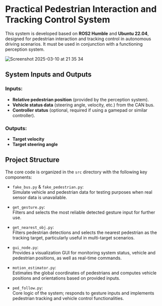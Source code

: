 # Practical Pedestrian Interaction and Tracking Control System

This system is developed based on **ROS2 Humble** and **Ubuntu 22.04**, designed for pedestrian interaction and tracking control in autonomous driving scenarios. It must be used in conjunction with a functioning perception system.

![Screenshot 2025-03-10 at 21 35 34](https://github.com/user-attachments/assets/a75ce15f-a455-47fa-a8a4-66649719639a)

## System Inputs and Outputs

### Inputs:
- **Relative pedestrian position** (provided by the perception system).
- **Vehicle status data** (steering angle, velocity, etc.) from the CAN bus.
- **Controller status** (optional, required if using a gamepad or similar controller).

### Outputs:
- **Target velocity**
- **Target steering angle**

## Project Structure

The core code is organized in the `src` directory with the following key components:

- `fake_bus.py` & `fake_pedestrian.py`:  
  Simulate vehicle and pedestrian data for testing purposes when real sensor data is unavailable.

- `get_gesture.py`:  
  Filters and selects the most reliable detected gesture input for further use.

- `get_nearest_obj.py`:  
  Filters pedestrian detections and selects the nearest pedestrian as the tracking target, particularly useful in multi-target scenarios.

- `gui_node.py`:  
  Provides a visualization GUI for monitoring system status, vehicle and pedestrian positions, as well as real-time commands.

- `motion_estimator.py`:  
  Estimates the global coordinates of pedestrians and computes vehicle positions and orientations based on provided inputs.

- `ped_follow.py`:  
  Core logic of the system; responds to gesture inputs and implements pedestrian tracking and vehicle control functionalities.
